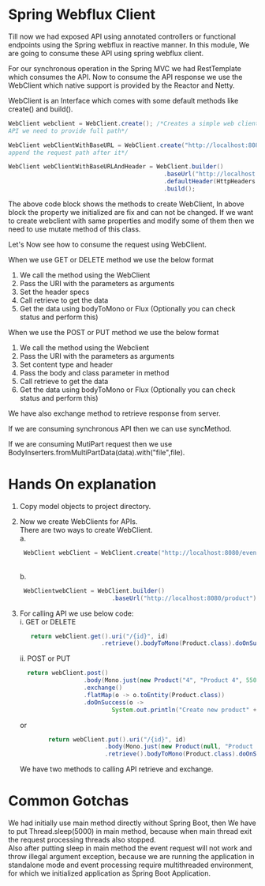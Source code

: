 # Spring Webflux Client
Till now we had exposed API using annotated controllers or functional endpoints using the Spring webflux
in reactive manner. In this module, We are going to consume these API using spring webflux client.

For our synchronous operation in the Spring MVC we had RestTemplate which consumes the API. Now to consume
the API response we use the WebClient which native support is provided by the Reactor and Netty.

WebClient is an Interface which comes with some default methods like create() and build().
```java
WebClient webclient = WebClient.create(); /*Creates a simple web client for calling the 
API we need to provide full path*/

WebClient webClientWithBaseURL = WebClient.create("http://localhost:8080");/*Use base path as provided and 
append the request path after it*/

WebClient webClientWithBaseURLAndHeader = WebClient.builder()
                                            .baseUrl("http://localhost:8080")
                                            .defaultHeader(HttpHeaders.USER_AGENT,"Application A")
                                            .build();
```

The above code block shows the methods to create WebClient, In above block the property we initialized are fix and
can not be changed. If we want to create webclient with same properties and modify some of them then we need to use
mutate method of this class.

Let's Now see how to consume the request using WebClient.

When we use GET or DELETE method we use the below format
1. We call the method using the WebClient
2. Pass the URI with the parameters as arguments
3. Set the header specs
4. Call retrieve to get the data
5. Get the data using bodyToMono or Flux (Optionally you can check status and perform this) 

When we use the POST or PUT method we use the below format
1. We call the method using the Webclient
2. Pass the URI with the parameters as arguments
3. Set content type and header
4. Pass the body and class parameter in method
5. Call retrieve to get the data
6. Get the data using bodyToMono or Flux (Optionally you can check status and perform this) 

We have also exchange method to retrieve response from server.

If we are consuming synchronous API then we can use syncMethod. 

If we are consuming MutiPart request then we use BodyInserters.fromMultiPartData(data).with("file",file).

# Hands On explanation
1. Copy model objects to project directory.
2. Now we create WebClients for APIs.
   <br/>There are two ways to create WebClient.
   <br/>a.
   ```java
    WebClient webClient = WebClient.create("http://localhost:8080/event");
   ```
   <br/>b.
      ```java
       WebClientwebClient = WebClient.builder()
                                .baseUrl("http://localhost:8080/product").build();
      ```
3. For calling API we use below code:
    <br/>i. GET or DELETE
    ```java
       return webClient.get().uri("/{id}", id)
                           .retrieve().bodyToMono(Product.class).doOnSuccess(o -> System.out.println("Get called"+o));
    ```
 
    ii. POST or PUT
    ```java
      return webClient.post()
                      .body(Mono.just(new Product("4", "Product 4", 550.0)), Product.class)
                      .exchange()
                      .flatMap(o -> o.toEntity(Product.class))
                      .doOnSuccess(o ->
                              System.out.println("Create new product" + o.getBody()));
    ```
    or
    ```java
            return webClient.put().uri("/{id}", id)
                            .body(Mono.just(new Product(null, "Product update", 25.0)), Product.class)
                            .retrieve().bodyToMono(Product.class).doOnSuccess(o -> System.out.println("Update Called"+o));
    ```
   
   We have two methods to calling API retrieve and exchange.
   
# Common Gotchas
We had initially use main method directly without Spring Boot, then We have to put Thread.sleep(5000) in main method,
because when main thread exit the request processing threads also stopped.
<br/>Also after putting sleep in main method the event request will not work and throw illegal argument exception, because 
we are running the application in standalone mode and event processing require multithreaded environment, for which we 
initialized application as Spring Boot Application.  